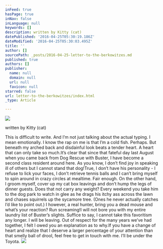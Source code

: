 ```yaml
---
inFeed: true
hasPage: true
inNav: false
inLanguage: null
keywords: []
description: written by Kitty (cat)
datePublished: '2016-04-25T05:30:19.186Z'
dateModified: '2016-04-25T05:30:03.495Z'
title: ''
author: []
sourcePath: _posts/2016-04-25-letter-to-the-berkowitzes.md
published: true
authors: []
publisher:
  name: null
  domain: null
  url: null
  favicon: null
starred: false
url: letter-to-the-berkowitzes/index.html
_type: Article

---
```

![](https://the-grid-user-content.s3-us-west-2.amazonaws.com/17abb676-4ca5-4268-a0bf-01e0711d94a4.jpg)

written by Kitty (cat)

This is difficult to write. And Iʼm not just talking about the actual typing. I mean emotionally. I know the rap on me is that Iʼm a cold fish. Perhaps. But beneath my arched back and disdainful look beats a tender heart. A heart that can only take so much.Itʼs clear that since that fateful day last August when you came back from Dog Rescue with Buster, I have become a second class resident around here. As you know, I donʼt find joy in speaking ill of others but I cannot stand that dog!True, I donʼt have his personality - I refuse to lick your faces, I donʼt retrieve tennis balls and I canʼt bring myself to spin around in crazy circles at mealtime. Fair enough. On the other hand, I groom myself, cover up my cat box leavings and donʼt hump the legs of dinner guests. Does that not carry any weight? Every weekend you take him to the dog park to watch in glee as he drags his itchy ass across the lawn and chases squirrels up the sycamore tree. (Ones he never actually catches Iʼd like to point out.) I however, a real hunter, bring you a dead mouse and whatʼs your reaction? Run screaming!I will not bore you with my entire laundry list of Busterʼs slights. Suffice to say, I cannot take this favoritism any longer. I will be leaving. Out of respect for the many years weʼve had together, I felt I owed you an explanation as to why.If you have a change of heart and realize that I deserve a larger percentage of your attention than that smelly ball of drool, feel free to get in touch with me. Iʼll be under the Toyota.
![](https://the-grid-user-content.s3-us-west-2.amazonaws.com/cd2d4a47-cff7-4e1a-9911-f3b14eeb3c60.jpg)